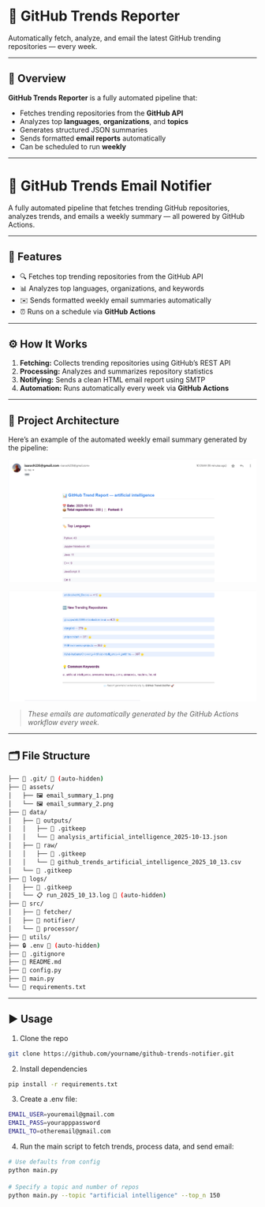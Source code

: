 # 🤖 GitHub Trends Reporter

Automatically fetch, analyze, and email the latest GitHub trending repositories — every week.

---

## 🚀 Overview

**GitHub Trends Reporter** is a fully automated pipeline that:
- Fetches trending repositories from the **GitHub API**
- Analyzes top **languages**, **organizations**, and **topics**
- Generates structured JSON summaries
- Sends formatted **email reports** automatically
- Can be scheduled to run **weekly**

---
 
# 🤖 GitHub Trends Email Notifier

A fully automated pipeline that fetches trending GitHub repositories, analyzes trends, and emails a weekly summary — all powered by GitHub Actions.

---

## 🚀 Features
- 🔍 Fetches top trending repositories from the GitHub API  
- 📊 Analyzes top languages, organizations, and keywords  
- ✉️ Sends formatted weekly email summaries automatically  
- ⏰ Runs on a schedule via **GitHub Actions**

---

## ⚙️ How It Works
1. **Fetching:** Collects trending repositories using GitHub’s REST API  
2. **Processing:** Analyzes and summarizes repository statistics  
3. **Notifying:** Sends a clean HTML email report using SMTP  
4. **Automation:** Runs automatically every week via **GitHub Actions**

---

## 🧠 Project Architecture
Here’s an example of the automated weekly email summary generated by the pipeline:

<p align="center">
  <img src="assets/email_summary_1.png" alt="GitHub Trends Email Example 1" width="600">
</p>

<p align="center">
  <img src="assets/email_summary_2.png" alt="GitHub Trends Email Example 2" width="600">
</p>

> _These emails are automatically generated by the GitHub Actions workflow every week._

---

## 🗂️ File Structure
```bash
├── 📁 .git/ 🚫 (auto-hidden)
├── 📁 assets/
│   ├── 🖼️ email_summary_1.png
│   └── 🖼️ email_summary_2.png
├── 📁 data/
│   ├── 📁 outputs/
│   │   ├── 📄 .gitkeep
│   │   └── 📄 analysis_artificial_intelligence_2025-10-13.json
│   ├── 📁 raw/
│   │   ├── 📄 .gitkeep
│   │   └── 📄 github_trends_artificial_intelligence_2025_10_13.csv
│   └── 📄 .gitkeep
├── 📁 logs/
│   ├── 📄 .gitkeep
│   └── 📋 run_2025_10_13.log 🚫 (auto-hidden)
├── 📁 src/
│   ├── 📁 fetcher/
│   ├── 📁 notifier/
│   └── 📁 processor/
├── 📁 utils/
├── 🔒 .env 🚫 (auto-hidden)
├── 🚫 .gitignore
├── 📖 README.md
├── 🐍 config.py
├── 🐍 main.py
└── 📄 requirements.txt
```

---

## ▶️ Usage
1. Clone the repo  
```bash
git clone https://github.com/yourname/github-trends-notifier.git
```
2. Install dependencies
```bash
pip install -r requirements.txt
```
3. Create a .env file:
```bash
EMAIL_USER=youremail@gmail.com
EMAIL_PASS=yourapppassword
EMAIL_TO=otheremail@gmail.com
```
4. Run the main script to fetch trends, process data, and send email:

```bash
# Use defaults from config
python main.py

# Specify a topic and number of repos
python main.py --topic "artificial intelligence" --top_n 150
```


